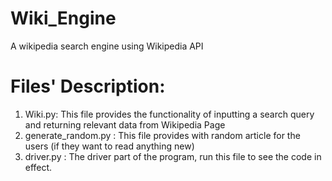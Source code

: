 # Wiki_Engine
A wikipedia search engine using Wikipedia API


# Files' Description: 
1. Wiki.py: This file provides the functionality of inputting a search query and returning relevant data from Wikipedia Page
2. generate_random.py : This file provides with random article for the users (if they want to read anything new)
3. driver.py : The driver part of the program, run this file to see the code in effect.
